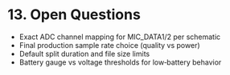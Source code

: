 # 13. Open Questions

- Exact ADC channel mapping for MIC_DATA1/2 per schematic
- Final production sample rate choice (quality vs power)
- Default split duration and file size limits
- Battery gauge vs voltage thresholds for low‑battery behavior
